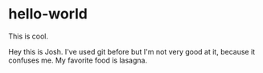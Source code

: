 # hello-world
This is cool.

Hey this is Josh. I've used git before but I'm not very good at it, because it confuses me. My favorite food is lasagna.
